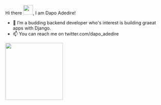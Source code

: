 Hi there <img src="https://raw.githubusercontent.com/MartinHeinz/MartinHeinz/master/wave.gif" width="30px">, I am Dapo Adedire!

- 👀 I’m a budding backend developer who's interest is building graeat apps with Django. 
- 📫 You can reach me on twitter.com/dapo_adedire 
 
 
 
 <img height="180em" src="https://github-readme-stats.vercel.app/api?username=dapoadedire&show_icons=true&hide_border=true&&count_private=true&include_all_commits=true" />
<!---
dapoadedire/dapoadedire is a ✨ special ✨ repository because its `README.md` (this file) appears on your GitHub profile.
You can click the Preview link to take a look at your changes.
--->
